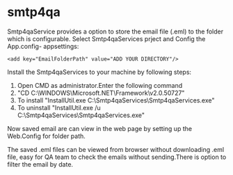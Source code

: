 smtp4qa
=======

Smtp4qaService provides a option to store the email file (.eml) to the folder which is configurable.
Select Smtp4qaServices prject and Config the App.config- appsettings:
 
    <add key="EmailFolderPath" value="ADD YOUR DIRECTORY"/>
    
Install the Smtp4qaServices to your machine by following steps:

1. Open CMD as administrator.Enter the following command 
2. "CD C:\WINDOWS\Microsoft.NET\Framework\v2.0.50727\"
3. To install "InstallUtil.exe C:\Smtp4qaServices\Smtp4qaServices.exe" <!-- your drive path and  Smtp4qaServices.exe-->
4. To uninstall "InstallUtil.exe /u C:\Smtp4qaServices\Smtp4qaServices.exe"

 

Now saved email are can view in the web page by setting up the Web.Config for folder path.

 <add key="EmailFolderPath" value="ADD YOUR DIRECTORY" /> <!--Add EmailFolderPath value which provide in the app.config-->

The saved .eml files can be viewed from browser without downloading .eml file, easy for QA team to check the emails without sending.There is option to filter the email by date.


